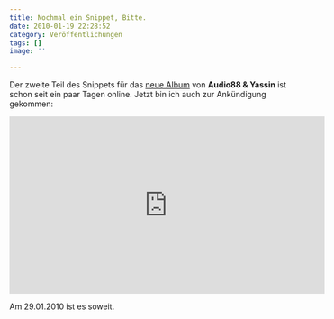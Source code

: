 ```yaml
---
title: Nochmal ein Snippet, Bitte.
date: 2010-01-19 22:28:52
category: Veröffentlichungen
tags: []
image: ''

---
```


Der zweite Teil des Snippets für das [neue Album](http://www.misantropolis.de/2010/01/nochmal-zwei-herrengedeck-bitte-snippet/) von **Audio88 & Yassin** ist schon seit ein paar Tagen online. Jetzt bin ich auch zur Ankündigung gekommen:  
<iframe width="560" height="315" src="https://www.youtube.com/embed/VrOtZugcys8" title="YouTube video player" frameborder="0" allow="accelerometer; autoplay; clipboard-write; encrypted-media; gyroscope; picture-in-picture" allowfullscreen></iframe>
  
Am 29.01.2010 ist es soweit.

